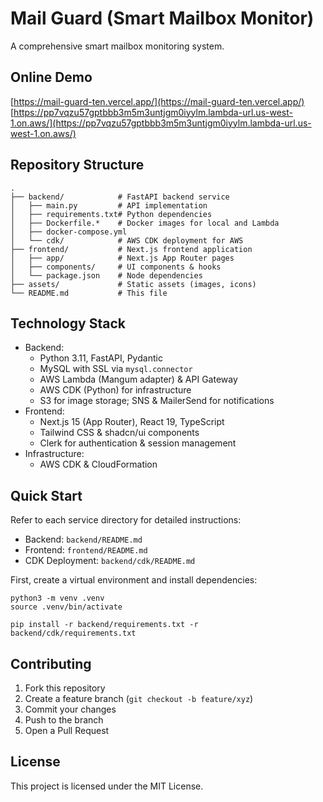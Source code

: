 # Mail Guard (Smart Mailbox Monitor)

A comprehensive smart mailbox monitoring system.

## Online Demo

[https://mail-guard-ten.vercel.app/](https://mail-guard-ten.vercel.app/)
[https://pp7vqzu57gptbbb3m5m3untjgm0iyylm.lambda-url.us-west-1.on.aws/](https://pp7vqzu57gptbbb3m5m3untjgm0iyylm.lambda-url.us-west-1.on.aws/)

## Repository Structure

```
.
├── backend/            # FastAPI backend service
│   ├── main.py         # API implementation
│   ├── requirements.txt# Python dependencies
│   ├── Dockerfile.*    # Docker images for local and Lambda
│   ├── docker-compose.yml
│   └── cdk/            # AWS CDK deployment for AWS
├── frontend/           # Next.js frontend application
│   ├── app/            # Next.js App Router pages
│   ├── components/     # UI components & hooks
│   └── package.json    # Node dependencies
├── assets/             # Static assets (images, icons)
└── README.md           # This file
```

## Technology Stack

- Backend:
  - Python 3.11, FastAPI, Pydantic
  - MySQL with SSL via `mysql.connector`
  - AWS Lambda (Mangum adapter) & API Gateway
  - AWS CDK (Python) for infrastructure
  - S3 for image storage; SNS & MailerSend for notifications
- Frontend:
  - Next.js 15 (App Router), React 19, TypeScript
  - Tailwind CSS & shadcn/ui components
  - Clerk for authentication & session management
- Infrastructure:
  - AWS CDK & CloudFormation

## Quick Start

Refer to each service directory for detailed instructions:

- Backend: `backend/README.md`
- Frontend: `frontend/README.md`
- CDK Deployment: `backend/cdk/README.md`

First, create a virtual environment and install dependencies:

```
python3 -m venv .venv
source .venv/bin/activate

pip install -r backend/requirements.txt -r backend/cdk/requirements.txt
```

## Contributing

1. Fork this repository
2. Create a feature branch (`git checkout -b feature/xyz`)
3. Commit your changes
4. Push to the branch
5. Open a Pull Request

## License

This project is licensed under the MIT License.
